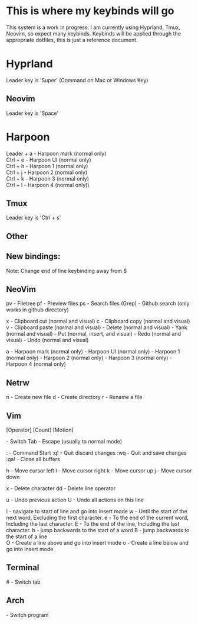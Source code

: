 # This is where my keybinds will go

This system is a work in progress. I am currently using Hyprland, Tmux, Neovim, so expect many keybinds.
Keybinds will be applied through the appropriate dotfiles, this is just a reference document.

# Hyprland
Leader key is 'Super' (Command on Mac or Windows Key)

## Neovim
Leader key is 'Space'

# Harpoon
Leader + a      - Harpoon mark	(normal only)\
Ctrl + e        - Harpoon UI	(normal only)\
Ctrl + h 	    - Harpoon 1		(normal only)\
Ctrl + j 	    - Harpoon 2		(normal only)\
Ctrl + k 	    - Harpoon 3		(normal only)\
Ctrl + l 	    - Harpoon 4		(normal only)\


## Tmux
Leader key is 'Ctrl + s'

## Other
New bindings:
-------------------------------
Note: Change end of line keybinding away from $

NeoVim
--------------------------
<leader>pv - Filetree
<leader>pf - Preview files
<leader>ps - Search files 	(Grep)
<C-p> 	   - Github search 	(only works in github directory)

<leader>x  - Clipboard cut 	    (normal and visual)
<leader>c  - Clipboard copy	    (normal and visual)
<leader>v  - Clipboard paste	  (normal and visual)
<C-x> 	   - Delete		          (normal and visual)
<C-c> 	   - Yank		            (normal and visual)
<C-v> 	   - Put		            (normal, insert, and visual)
<C-r>	     - Redo		            (normal and visual)
<C-z> 	   - Undo		            (normal and visual)

<leader>a  - Harpoon mark	(normal only)
<C-e> 	   - Harpoon UI		(normal only)
<C-h> 	   - Harpoon 1		(normal only)
<C-j> 	   - Harpoon 2		(normal only)
<C-k> 	   - Harpoon 3		(normal only)
<C-l> 	   - Harpoon 4		(normal only)


Netrw
--------------------------
n  	   - Create new file
d  	   - Create directory
r 	   - Rename a file


Vim
--------------------------
[Operator] [Count] [Motion]

<C-w>	- Switch Tab
<Esc>	- Escape (usually to normal mode)

  : 	- Command Start
 :q!	- Quit discard changes
 :wq	- Quit and save changes
 :qa!	- Close all buffers


  h 	- Move cursor left
  l 	- Move cursor right
  k 	- Move cursor up
  j 	- Move cursor down

  x 	- Delete character
  dd 	- Delete line operator

  u 	- Undo previous action
  U 	- Undo all actions on this line

  I   - navigate to start of line and go into insert mode
  w 	- Until the start of the next word, Excluding the first character.
  e 	- To the end of the current word, Including the last character.
  E 	- To the end of the line, Including the last character.
  b   - jump backwards to the start of a word 
  B   - jump backwards to the start of a line   
  O   - Create a line above and go into insert mode
  o   - Create a line below and go into insert mode

Terminal
--------------------------
<Alt>#	- Switch tab

Arch
--------------------------
<Alt-Tab>  - Switch program


